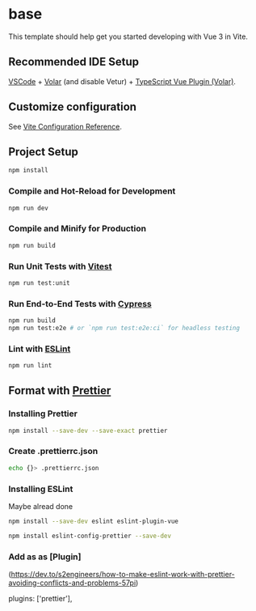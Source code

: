 # base

This template should help get you started developing with Vue 3 in Vite.

## Recommended IDE Setup

[VSCode](https://code.visualstudio.com/) + [Volar](https://marketplace.visualstudio.com/items?itemName=johnsoncodehk.volar) (and disable Vetur) + [TypeScript Vue Plugin (Volar)](https://marketplace.visualstudio.com/items?itemName=johnsoncodehk.vscode-typescript-vue-plugin).

## Customize configuration

See [Vite Configuration Reference](https://vitejs.dev/config/).

## Project Setup

```sh
npm install
```

### Compile and Hot-Reload for Development

```sh
npm run dev
```

### Compile and Minify for Production

```sh
npm run build
```

### Run Unit Tests with [Vitest](https://vitest.dev/)

```sh
npm run test:unit
```

### Run End-to-End Tests with [Cypress](https://www.cypress.io/)

```sh
npm run build
npm run test:e2e # or `npm run test:e2e:ci` for headless testing
```

### Lint with [ESLint](https://eslint.org/)

```sh
npm run lint
```

## Format with [Prettier](<https://vueschool.io/articles/vuejs-tutorials/eslint-and-prettier-with-vite-and-vue-js-3/>)

### Installing Prettier

```sh
npm install --save-dev --save-exact prettier
```

### Create .prettierrc.json

```sh
echo {}> .prettierrc.json
```

### Installing ESLint

Maybe alread done
```sh
npm install --save-dev eslint eslint-plugin-vue
```

```sh
npm install eslint-config-prettier --save-dev
```

### Add as as [Plugin]
(<https://dev.to/s2engineers/how-to-make-eslint-work-with-prettier-avoiding-conflicts-and-problems-57pi>)

plugins: ['prettier'],
